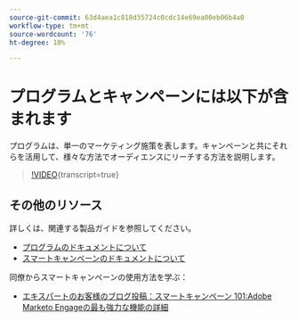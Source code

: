 ```yaml
---
source-git-commit: 63d4aea1c818d35724c0cdc14e69ea00eb06b4a0
workflow-type: tm+mt
source-wordcount: '76'
ht-degree: 10%

---
```

# プログラムとキャンペーンには以下が含まれます

プログラムは、単一のマーケティング施策を表します。キャンペーンと共にそれらを活用して、様々な方法でオーディエンスにリーチする方法を説明します。

>[!VIDEO](https://video.tv.adobe.com/v/3418042/?quality=12&learn=on){transcript=true}

## その他のリソース

詳しくは、関連する製品ガイドを参照してください。

* [ プログラムのドキュメントについて ](https://experienceleague.adobe.com/docs/marketo/using/product-docs/core-marketo-concepts/programs/creating-programs/understanding-programs.html?lang=en)
* [ スマートキャンペーンのドキュメントについて ](https://experienceleague.adobe.com/docs/marketo/using/product-docs/core-marketo-concepts/smart-campaigns/understanding-smart-campaigns.html?lang=en)

同僚からスマートキャンペーンの使用方法を学ぶ：

* [ エキスパートのお客様のブログ投稿：スマートキャンペーン 101:Adobe Marketo Engageの最も強力な機能の詳細 ](https://nation.marketo.com/t5/product-blogs/smart-campaigns-101-a-deep-dive-into-adobe-marketo-engage-s-most/ba-p/313385#M1838)